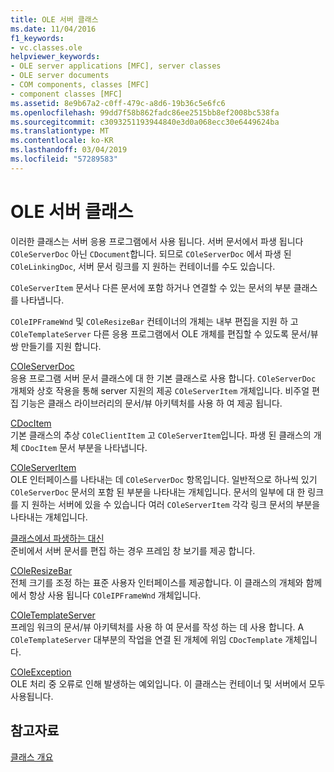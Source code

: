 ```yaml
---
title: OLE 서버 클래스
ms.date: 11/04/2016
f1_keywords:
- vc.classes.ole
helpviewer_keywords:
- OLE server applications [MFC], server classes
- OLE server documents
- COM components, classes [MFC]
- component classes [MFC]
ms.assetid: 8e9b67a2-c0ff-479c-a8d6-19b36c5e6fc6
ms.openlocfilehash: 99dd7f58b862fadc86ee2515bb8ef2008bc538fa
ms.sourcegitcommit: c3093251193944840e3d0a068ecc30e6449624ba
ms.translationtype: MT
ms.contentlocale: ko-KR
ms.lasthandoff: 03/04/2019
ms.locfileid: "57289583"
---
```

# <a name="ole-server-classes"></a>OLE 서버 클래스

이러한 클래스는 서버 응용 프로그램에서 사용 됩니다. 서버 문서에서 파생 됩니다 `COleServerDoc` 아닌 `CDocument`합니다. 되므로 `COleServerDoc` 에서 파생 된 `COleLinkingDoc`, 서버 문서 링크를 지 원하는 컨테이너를 수도 있습니다.

`COleServerItem` 문서나 다른 문서에 포함 하거나 연결할 수 있는 문서의 부분 클래스를 나타냅니다.

`COleIPFrameWnd` 및 `COleResizeBar` 컨테이너의 개체는 내부 편집을 지원 하 고 `COleTemplateServer` 다른 응용 프로그램에서 OLE 개체를 편집할 수 있도록 문서/뷰 쌍 만들기를 지원 합니다.

[COleServerDoc](../mfc/reference/coleserverdoc-class.md)<br/>
응용 프로그램 서버 문서 클래스에 대 한 기본 클래스로 사용 합니다. `COleServerDoc` 개체와 상호 작용을 통해 server 지원의 제공 `COleServerItem` 개체입니다. 비주얼 편집 기능은 클래스 라이브러리의 문서/뷰 아키텍처를 사용 하 여 제공 됩니다.

[CDocItem](../mfc/reference/cdocitem-class.md)<br/>
기본 클래스의 추상 `COleClientItem` 고 `COleServerItem`입니다. 파생 된 클래스의 개체 `CDocItem` 문서 부분을 나타냅니다.

[COleServerItem](../mfc/reference/coleserveritem-class.md)<br/>
OLE 인터페이스를 나타내는 데 `COleServerDoc` 항목입니다. 일반적으로 하나씩 있기 `COleServerDoc` 문서의 포함 된 부분을 나타내는 개체입니다. 문서의 일부에 대 한 링크를 지 원하는 서버에 있을 수 있습니다 여러 `COleServerItem` 각각 링크 문서의 부분을 나타내는 개체입니다.

[클래스에서 파생하는 대신](../mfc/reference/coleipframewnd-class.md)<br/>
준비에서 서버 문서를 편집 하는 경우 프레임 창 보기를 제공 합니다.

[COleResizeBar](../mfc/reference/coleresizebar-class.md)<br/>
전체 크기를 조정 하는 표준 사용자 인터페이스를 제공합니다. 이 클래스의 개체와 함께에서 항상 사용 됩니다 `COleIPFrameWnd` 개체입니다.

[COleTemplateServer](../mfc/reference/coletemplateserver-class.md)<br/>
프레임 워크의 문서/뷰 아키텍처를 사용 하 여 문서를 작성 하는 데 사용 합니다. A `COleTemplateServer` 대부분의 작업을 연결 된 개체에 위임 `CDocTemplate` 개체입니다.

[COleException](../mfc/reference/coleexception-class.md)<br/>
OLE 처리 중 오류로 인해 발생하는 예외입니다. 이 클래스는 컨테이너 및 서버에서 모두 사용됩니다.

## <a name="see-also"></a>참고자료

[클래스 개요](../mfc/class-library-overview.md)
